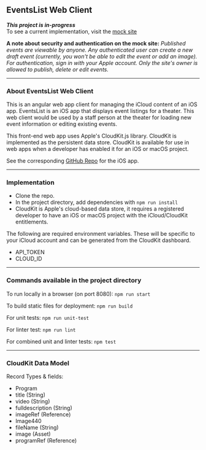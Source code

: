 ## EventsList Web Client

_**This project is in-progress**_  
To see a current implementation, visit the [mock site](http://kitschplayer.com/events/)

__A note about security and authentication on the mock site:__
_Published events are viewable by anyone. Any authenticated user can create a new draft event (currently, you won't be able to edit the event or add an image). For authentication, sign in with your Apple account. Only the site's owner is allowed to publish, delete or edit events._  

---
### About EventsList Web Client
This is an angular web app client for managing the iCloud content of an iOS app. EventsList is an iOS app that displays event listings for a theater. This web client would be used by a staff person at the theater for loading new event information or editing existing events.  

This front-end web app uses Apple's CloudKit.js library. CloudKit is implemented as the persistent data store. CloudKit is available for use in web apps when a developer has enabled it for an iOS or macOS project.

See the corresponding [GitHub Repo](https://github.com/billyham/EventsList-iOS-Client) for the iOS app.

---
### Implementation

 - Clone the repo.
 - In the project directory, add dependencies with `npm run install`
 - CloudKit is Apple's cloud-based data store, it requires a registered developer to have an iOS or macOS project with the iCloud/CloudKit entitlements.

The following are required environment variables. These will be specific to your iCloud account and can be generated from the CloudKit dashboard.
- API_TOKEN
- CLOUD_ID

---
### Commands available in the project directory

To run locally in a browser (on port 8080):
`npm run start`

To build static files for deployment:
`npm run build`

For unit tests:
`npm run unit-test`

For linter test:
`npm run lint`

For combined unit and linter tests:
`npm test`

---
### CloudKit Data Model
Record Types & fields:
 - Program
  - title (String)
  - video (String)
  - fulldescription (String)
  - imageRef (Reference)
 - Image440
  - fileName (String)
  - image (Asset)
  - programRef (Reference)
